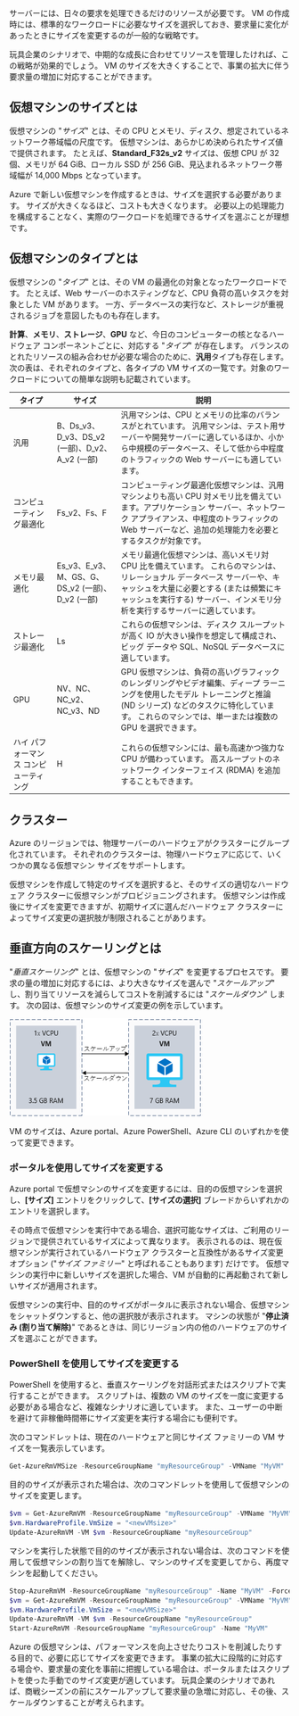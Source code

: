 サーバーには、日々の要求を処理できるだけのリソースが必要です。 VM の作成時には、標準的なワークロードに必要なサイズを選択しておき、要求量に変化があったときにサイズを変更するのが一般的な戦略です。

玩具企業のシナリオで、中期的な成長に合わせてリソースを管理したければ、この戦略が効果的でしょう。 VM のサイズを大きくすることで、事業の拡大に伴う要求量の増加に対応することができます。

## <a name="what-is-virtual-machine-size"></a>仮想マシンのサイズとは

仮想マシンの "_サイズ_" とは、その CPU とメモリ、ディスク、想定されているネットワーク帯域幅の尺度です。 仮想マシンは、あらかじめ決められたサイズ値で提供されます。 たとえば、**Standard_F32s_v2** サイズは、仮想 CPU が 32 個、メモリが 64 GiB、ローカル SSD が 256 GiB、見込まれるネットワーク帯域幅が 14,000 Mbps となっています。

Azure で新しい仮想マシンを作成するときは、サイズを選択する必要があります。 サイズが大きくなるほど、コストも大きくなります。 必要以上の処理能力を構成することなく、実際のワークロードを処理できるサイズを選ぶことが理想です。

## <a name="what-is-virtual-machine-type"></a>仮想マシンのタイプとは

仮想マシンの "_タイプ_" とは、その VM の最適化の対象となったワークロードです。 たとえば、Web サーバーのホスティングなど、CPU 負荷の高いタスクを対象とした VM があります。 一方、データベースの実行など、ストレージが重視されるジョブを意図したものも存在します。

**計算**、**メモリ**、**ストレージ**、**GPU** など、今日のコンピューターの核となるハードウェア コンポーネントごとに、対応する "_タイプ_" が存在します。 バランスのとれたリソースの組み合わせが必要な場合のために、**汎用**タイプも存在します。 次の表は、それぞれのタイプと、各タイプの VM サイズの一覧です。対象のワークロードについての簡単な説明も記載されています。

|タイプ|サイズ|説明|
|---|---|---|
|汎用|B、Ds_v3、D_v3、DS_v2 (一部)、D_v2、A_v2 (一部)|汎用マシンは、CPU とメモリの比率のバランスがとれています。 汎用マシンは、テスト用サーバーや開発サーバーに適しているほか、小から中規模のデータベース、そして低から中程度のトラフィックの Web サーバーにも適しています。|
|コンピューティング最適化|Fs_v2、Fs、F|コンピューティング最適化仮想マシンは、汎用マシンよりも高い CPU 対メモリ比を備えています。アプリケーション サーバー、ネットワーク アプライアンス、中程度のトラフィックの Web サーバーなど、追加の処理能力を必要とするタスクが対象です。|
|メモリ最適化|Es_v3、E_v3、M、GS、G、DS_v2 (一部)、D_v2 (一部)|メモリ最適化仮想マシンは、高いメモリ対 CPU 比を備えています。 これらのマシンは、リレーショナル データベース サーバーや、キャッシュを大量に必要とする (または頻繁にキャッシュを実行する) サーバー、インメモリ分析を実行するサーバーに適しています。|
|ストレージ最適化|Ls|これらの仮想マシンは、ディスク スループットが高く IO が大きい操作を想定して構成され、ビッグ データや SQL、NoSQL データベースに適しています。|
|GPU|NV、NC、NC_v2、NC_v3、ND|GPU 仮想マシンは、負荷の高いグラフィックのレンダリングやビデオ編集、ディープ ラーニングを使用したモデル トレーニングと推論 (ND シリーズ) などのタスクに特化しています。 これらのマシンでは、単一または複数の GPU を選択できます。|
|ハイ パフォーマンス コンピューティング|H|これらの仮想マシンには、最も高速かつ強力な CPU が備わっています。 高スループットのネットワーク インターフェイス (RDMA) を追加することもできます。|

## <a name="clusters"></a>クラスター

Azure のリージョンでは、物理サーバーのハードウェアがクラスターにグループ化されています。 それぞれのクラスターは、物理ハードウェアに応じて、いくつかの異なる仮想マシン サイズをサポートします。

仮想マシンを作成して特定のサイズを選択すると、そのサイズの適切なハードウェア クラスターに仮想マシンがプロビジョニングされます。 仮想マシンは作成後にサイズを変更できますが、初期サイズに選んだハードウェア クラスターによってサイズ変更の選択肢が制限されることがあります。

## <a name="what-is-vertical-scaling"></a>垂直方向のスケーリングとは

"_垂直スケーリング_" とは、仮想マシンの "_サイズ_" を変更するプロセスです。 要求の量の増加に対応するには、より大きなサイズを選んで "_スケールアップ_" し、割り当てリソースを減らしてコストを削減するには "_スケールダウン_" します。 次の図は、仮想マシンのサイズ変更の例を示しています。

![パフォーマンス機能を変更するための、仮想マシンのスケールアップおよびスケールダウンを示す図。](../media/2-ScaleUpDown.png)

VM のサイズは、Azure portal、Azure PowerShell、Azure CLI のいずれかを使って変更できます。

### <a name="resize-in-the-portal"></a>ポータルを使用してサイズを変更する

Azure portal で仮想マシンのサイズを変更するには、目的の仮想マシンを選択し、**[サイズ]** エントリをクリックして、**[サイズの選択]** ブレードからいずれかのエントリを選択します。 

その時点で仮想マシンを実行中である場合、選択可能なサイズは、ご利用のリージョンで提供されているサイズによって異なります。 表示されるのは、現在仮想マシンが実行されているハードウェア クラスターと互換性があるサイズ変更オプション ("*サイズ ファミリー*" と呼ばれることもあります) だけです。 仮想マシンの実行中に新しいサイズを選択した場合、VM が自動的に再起動されて新しいサイズが適用されます。

仮想マシンの実行中、目的のサイズがポータルに表示されない場合、仮想マシンをシャットダウンすると、他の選択肢が表示されます。 マシンの状態が "**停止済み (割り当て解除)**" であるときは、同じリージョン内の他のハードウェアのサイズを選ぶことができます。

### <a name="resize-with-powershell"></a>PowerShell を使用してサイズを変更する

PowerShell を使用すると、垂直スケーリングを対話形式またはスクリプトで実行することができます。 スクリプトは、複数の VM のサイズを一度に変更する必要がある場合など、複雑なシナリオに適しています。 また、ユーザーの中断を避けて非稼働時間帯にサイズ変更を実行する場合にも便利です。

次のコマンドレットは、現在のハードウェアと同じサイズ ファミリーの VM サイズを一覧表示しています。

```PowerShell
Get-AzureRmVMSize -ResourceGroupName "myResourceGroup" -VMName "MyVM"
```

目的のサイズが表示された場合は、次のコマンドレットを使用して仮想マシンのサイズを変更します。

```PowerShell
$vm = Get-AzureRmVM -ResourceGroupName "myResourceGroup" -VMName "MyVM"
$vm.HardwareProfile.VmSize = "<newVMsize>"
Update-AzureRmVM -VM $vm -ResourceGroupName "myResourceGroup"
```

マシンを実行した状態で目的のサイズが表示されない場合は、次のコマンドを使用して仮想マシンの割り当てを解除し、マシンのサイズを変更してから、再度マシンを起動してください。

```PowerShell
Stop-AzureRmVM -ResourceGroupName "myResourceGroup" -Name "MyVM" -Force
$vm = Get-AzureRmVM -ResourceGroupName "myResourceGroup" -VMName "MyVM"
$vm.HardwareProfile.VmSize = "<newVMSize>"
Update-AzureRmVM -VM $vm -ResourceGroupName "myResourceGroup"
Start-AzureRmVM -ResourceGroupName "myResourceGroup" -Name "MyVM"
```

Azure の仮想マシンは、パフォーマンスを向上させたりコストを削減したりする目的で、必要に応じてサイズを変更できます。 事業の拡大に段階的に対応する場合や、要求量の変化を事前に把握している場合は、ポータルまたはスクリプトを使った手動でのサイズ変更が適しています。 玩具企業のシナリオであれば、商戦シーズンの前にスケールアップして要求量の急増に対応し、その後、スケールダウンすることが考えられます。

